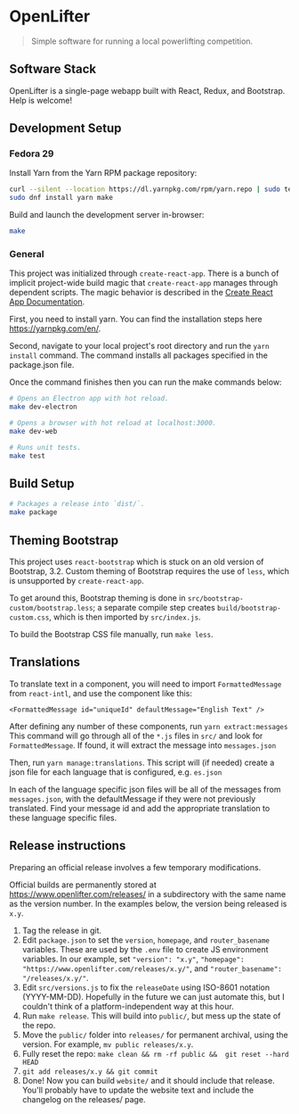 # OpenLifter

> Simple software for running a local powerlifting competition.

## Software Stack

OpenLifter is a single-page webapp built with React, Redux, and Bootstrap. Help is welcome!

## Development Setup

### Fedora 29

Install Yarn from the Yarn RPM package repository:

```bash
curl --silent --location https://dl.yarnpkg.com/rpm/yarn.repo | sudo tee /etc/yum.repos.d/yarn.repo
sudo dnf install yarn make
```

Build and launch the development server in-browser:

```bash
make
```

### General

This project was initialized through `create-react-app`. There is a bunch of implicit project-wide build magic that `create-react-app` manages through dependent scripts. The magic behavior is described in the [Create React App Documentation](https://facebook.github.io/create-react-app/docs/getting-started).

First, you need to install yarn. You can find the installation steps here https://yarnpkg.com/en/.

Second, navigate to your local project's root directory and run the `yarn install` command. The command installs all packages specified in the package.json file.

Once the command finishes then you can run the make commands below: 

```bash
# Opens an Electron app with hot reload.
make dev-electron

# Opens a browser with hot reload at localhost:3000.
make dev-web

# Runs unit tests.
make test
```

## Build Setup

```bash
# Packages a release into `dist/`.
make package
```

## Theming Bootstrap

This project uses `react-bootstrap` which is stuck on an old version of Bootstrap, 3.2. Custom theming of Bootstrap requires the use of `less`, which is unsupported by `create-react-app`.

To get around this, Bootstrap theming is done in `src/bootstrap-custom/bootstrap.less`; a separate compile step creates `build/bootstrap-custom.css`, which is then imported by `src/index.js`.

To build the Bootstrap CSS file manually, run `make less`.

## Translations

To translate text in a component, you will need to import `FormattedMessage` from `react-intl`, and use the component like this:

```
<FormattedMessage id="uniqueId" defaultMessage="English Text" />
```

After defining any number of these components, run `yarn extract:messages`
This command will go through all of the `*.js` files in `src/` and look for `FormattedMessage`.
If found, it will extract the message into `messages.json`

Then, run `yarn manage:translations`.  This script will (if needed) create a json file for each language that is configured, e.g. `es.json`

In each of the language specific json files will be all of the messages from `messages.json`, with the defaultMessage if they were not previously translated.  Find your message id and add the appropriate translation to these language specific files.

## Release instructions

Preparing an official release involves a few temporary modifications.

Official builds are permanently stored at https://www.openlifter.com/releases/ in a subdirectory with the same name as the version number. In the examples below, the version being released is `x.y`.

1. Tag the release in git.
2. Edit `package.json` to set the `version`, `homepage`, and `router_basename` variables. These are used by the `.env` file to create JS environment variables. In our example, set `"version": "x.y"`, `"homepage": "https://www.openlifter.com/releases/x.y/"`, and `"router_basename": "/releases/x.y/"`.
3. Edit `src/versions.js` to fix the `releaseDate` using ISO-8601 notation (YYYY-MM-DD). Hopefully in the future we can just automate this, but I couldn't think of a platform-independent way at this hour.
4. Run `make release`. This will build into `public/`, but mess up the state of the repo.
5. Move the `public/` folder into `releases/` for permanent archival, using the version. For example, `mv public releases/x.y`.
6. Fully reset the repo: `make clean && rm -rf public &&  git reset --hard HEAD`
7. `git add releases/x.y && git commit`
8. Done! Now you can build `website/` and it should include that release. You'll probably have to update the website text and include the changelog on the releases/ page.

